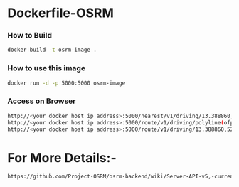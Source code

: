 # Dockerfile-OSRM

### How to Build 
```sh
docker build -t osrm-image .
```

### How to use this image

```sh
docker run -d -p 5000:5000 osrm-image
```

### Access on Browser
```sh
http://<your docker host ip address>:5000/nearest/v1/driving/13.388860,52.517037?number=3&bearings=0,20
http://<your docker host ip address>:5000/route/v1/driving/polyline(ofp_Ik_vpAilAyu@te@g`E)?overview=false
http://<your docker host ip address>:5000/route/v1/driving/13.388860,52.517037;13.397634,52.529407;13.428555,52.523219?overview=false
```

# For More Details:-
```sh
https://github.com/Project-OSRM/osrm-backend/wiki/Server-API-v5,-current
```
